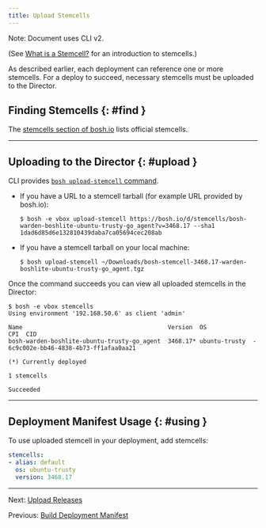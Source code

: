 ```yaml
---
title: Upload Stemcells
---
```


<p class="note">Note: Document uses CLI v2.</p>

(See [What is a Stemcell?](stemcell.md) for an introduction to stemcells.)

As described earlier, each deployment can reference one or more stemcells. For a deploy to succeed, necessary stemcells must be uploaded to the Director.

## Finding Stemcells {: #find }

The [stemcells section of bosh.io](http://bosh.io/stemcells) lists official stemcells.

---
## Uploading to the Director {: #upload }

CLI provides [`bosh upload-stemcell` command](cli-v2.md#upload-stemcell).

- If you have a URL to a stemcell tarball (for example URL provided by bosh.io):

    ```shell
    $ bosh -e vbox upload-stemcell https://bosh.io/d/stemcells/bosh-warden-boshlite-ubuntu-trusty-go_agent?v=3468.17 --sha1 1dad6d85d6e132810439daba7ca05694cec208ab
    ```

- If you have a stemcell tarball on your local machine:

    ```shell
    $ bosh upload-stemcell ~/Downloads/bosh-stemcell-3468.17-warden-boshlite-ubuntu-trusty-go_agent.tgz
    ```

Once the command succeeds you can view all uploaded stemcells in the Director:

```shell
$ bosh -e vbox stemcells
Using environment '192.168.50.6' as client 'admin'

Name                                         Version  OS             CPI  CID
bosh-warden-boshlite-ubuntu-trusty-go_agent  3468.17* ubuntu-trusty  -    6c9c002e-bb46-4838-4b73-ff1afaa0aa21

(*) Currently deployed

1 stemcells

Succeeded
```

---
## Deployment Manifest Usage {: #using }

To use uploaded stemcell in your deployment, add stemcells:

```yaml
stemcells:
- alias: default
  os: ubuntu-trusty
  version: 3468.17
```

---
Next: [Upload Releases](uploading-releases.md)

Previous: [Build Deployment Manifest](deployment-basics.md)
